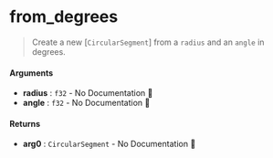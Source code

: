 # from\_degrees

>  Create a new [`CircularSegment`] from a `radius` and an `angle` in degrees.

#### Arguments

- **radius** : `f32` \- No Documentation 🚧
- **angle** : `f32` \- No Documentation 🚧

#### Returns

- **arg0** : `CircularSegment` \- No Documentation 🚧